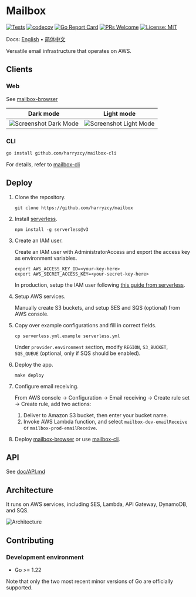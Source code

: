 # Mailbox

[![Tests](https://github.com/harryzcy/mailbox/actions/workflows/test.yml/badge.svg)](https://github.com/harryzcy/mailbox/actions)
[![codecov](https://codecov.io/gh/harryzcy/mailbox/branch/main/graph/badge.svg)](https://codecov.io/gh/harryzcy/mailbox)
[![Go Report Card](https://goreportcard.com/badge/github.com/harryzcy/mailbox)](https://goreportcard.com/report/github.com/harryzcy/mailbox)
[![PRs Welcome](https://img.shields.io/badge/PRs-welcome-brightgreen.svg?style=flat)](http://makeapullrequest.com)
[![License: MIT](https://img.shields.io/github/license/harryzcy/mailbox)](https://opensource.org/licenses/MIT)

Docs: [English](README.md) • [简体中文](README_zh.md)

Versatile email infrastructure that operates on AWS.

## Clients

### Web

See [mailbox-browser](https://github.com/harryzcy/mailbox-browser)

| Dark mode |  Light mode |
|:---------:|:-----------:|
| ![Screenshot Dark Mode](https://github.com/harryzcy/mailbox-browser/assets/37034805/b77a6c40-c6c1-4dd8-98de-2add697b26f9) | ![Screenshot Light Mode](https://github.com/harryzcy/mailbox-browser/assets/37034805/ce9ab42c-923a-4b03-8ee4-bcdc9d4b72ed) |

### CLI

```bash
go install github.com/harryzcy/mailbox-cli
```

For details, refer to [mailbox-cli](https://github.com/harryzcy/mailbox-cli)

## Deploy

1. Clone the repository.

    ```shell
    git clone https://github.com/harryzcy/mailbox
    ```

1. Install [serverless](https://github.com/serverless/serverless).

    ```shell
    npm install -g serverless@v3
    ```

1. Create an IAM user.

    Create an IAM user with AdministratorAccess and export the access key as environment variables.

    ```shell
    export AWS_ACCESS_KEY_ID=<your-key-here>
    export AWS_SECRET_ACCESS_KEY=<your-secret-key-here>
    ```

    In production, setup the IAM user following [this guide from serverless](https://www.serverless.com/framework/docs/providers/aws/guide/credentials).

1. Setup AWS services.

    Manually create S3 buckets, and setup SES and SQS (optional) from AWS console.

1. Copy over example configurations and fill in correct fields.

    ```shell
    cp serverless.yml.example serverless.yml
    ```

    Under `provider.environment` section, modify `REGION`, `S3_BUCKET`, `SQS_QUEUE` (optional, only if SQS should be enabled).

1. Deploy the app.

    ```shell
    make deploy
    ```

1. Configure email receiving.

    From AWS console -> Configuration -> Email receiving -> Create rule set -> Create rule, add two actions:

    1. Deliver to Amazon S3 bucket, then enter your bucket name.
    2. Invoke AWS Lambda function, and select `mailbox-dev-emailReceive` or `mailbox-prod-emailReceive`.

1. Deploy [mailbox-browser](https://github.com/harryzcy/mailbox-browser) or use [mailbox-cli](https://github.com/harryzcy/mailbox-cli).

## API

See [doc/API.md](doc/api.md)

## Architecture

It runs on AWS services, including SES, Lambda, API Gateway, DynamoDB, and SQS.

![Architecture](./doc/architecture.svg)

## Contributing

### Development environment

- Go >= 1.22

Note that only the two most recent minor versions of Go are officially supported.
